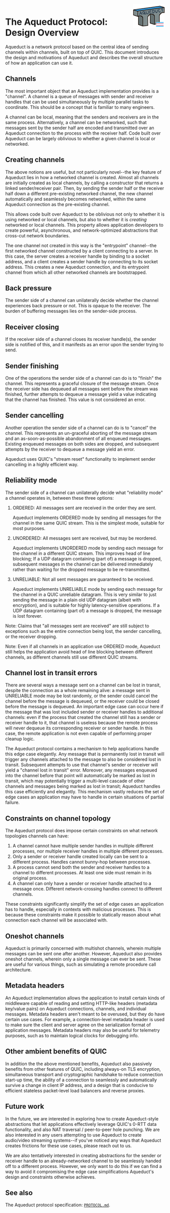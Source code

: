 <img align="right" height="75" src=".assets/aqueduct.png"/>

# The Aqueduct Protocol: Design Overview

Aqueduct is a network protocol based on the central idea of sending channels
within channels, built on top of QUIC. This document introduces the design and
motivations of Aqueduct and describes the overall structure of how an
application can use it.

## Channels

The most important object that an Aqueduct implementation provides is a
"channel". A channel is a queue of messages with sender and receiver handles
that can be used simultaneously by multiple parallel tasks to coordinate. This
should be a concept that is familiar to many engineers.

A channel can be local, meaning that the senders and receivers are in the same
process. Alternatively, a channel can be networked, such that messages sent by
the sender half are encoded and transmitted over an Aqueduct connection to the
process with the receiver half. Code built over Aqueduct can be largely
oblivious to whether a given channel is local or networked.

## Creating channels

The above notions are useful, but not particularly novel--the key feature of
Aqueduct lies in how a networked channel is created. Almost all channels are
initially created as local channels, by calling a constructor that returns a
linked sender/receiver pair. Then, by sending the sender half or the receiver
half down a different pre-existing networked channel, the new channel
automatically and seamlessly becomes networked, within the same Aqueduct
connection as the pre-existing channel.

This allows code built over Aqueduct to be oblivious not only to whether it is
using networked or local channels, but also to whether it is _creating_
networked or local channels. This property allows application developers to
create powerful, asynchronous, and network-optimized abstractions that
cross-cut network boundaries.

The one channel not created in this way is the "entrypoint" channel--the first
networked channel constructed by a client connecting to a server. In this case,
the server creates a receiver handle by binding to a socket address, and a
client creates a sender handle by connecting to its socket address. This
creates a new Aqueduct connection, and its entrypoint channel from which all
other networked channels are bootstrapped.

## Back pressure

The sender side of a channel can unilaterally decide whether the channel
experiences back pressure or not. This is opaque to the receiver. The burden of
buffering messages lies on the sender-side process.

## Receiver closing

If the receiver side of a channel closes its receiver handle(s), the sender
side is notified of this, and it manifests as an error upon the sender trying
to send.

## Sender finishing

One of the operations the sender side of a channel can do is to "finish" the
channel. This represents a graceful closure of the message stream. Once the
receiver side has dequeued all messages sent before the stream was finished,
further attempts to dequeue a message yield a value indicating that the channel
has finished. This value is not considered an error.

## Sender cancelling

Another operation the sender side of a channel can do is to "cancel" the
channel. This represents an un-graceful aborting of the message stream and an
as-soon-as-possible abandonment of all enqueued messages. Existing enqueued
messages on both sides are dropped, and subsequent attempts by the receiver
to dequeue a message yield an error.

Aqueduct uses QUIC's "stream reset" functionality to implement sender
cancelling in a highly efficient way.

## Reliability mode

The sender side of a channel can unilaterally decide what "reliability mode" a
channel operates in, between these three options:

1. ORDERED: All messages sent are received in the order they are sent.

   Aqueduct implements ORDERED mode by sending all messages for the channel in
   the same QUIC stream. This is the simplest mode, suitable for most purposes.

2. UNORDERED: All messages sent are received, but may be reordered.

   Aqueduct implements UNORDERED mode by sending each message for the channel
   in a different QUIC stream. This improves head of line blocking; If a UDP
   datagram containing (part of) a message is dropped, subsequent messages
   in the channel can be delivered immediately rather than waiting for the
   dropped message to be re-transmitted.

3. UNRELIABLE: Not all sent messages are guaranteed to be received.

   Aqueduct implements UNRELIABLE mode by sending each message for the channel
   in a QUIC unreliable datagram. This is very similar to just sending the
   message in a plain old UDP datagram (albeit with encryption), and is
   suitable for highly latency-sensitive operations. If a UDP datagram
   containing (part of) a message is dropped, the message is lost forever.

Note: Claims that "all messages sent are received" are still subject to
      exceptions such as the entire connection being lost, the sender
      cancelling, or the receiver dropping.

Note: Even if all channels in an application use ORDERED mode, Aqueduct still
      helps the application avoid head of line blocking between different
      channels, as different channels still use different QUIC streams.

## Channel lost in transit errors

There are several ways a message sent on a channel can be lost in transit,
despite the connection as a whole remaining alive: a message sent in UNRELIABLE
mode may be lost randomly, or the sender could cancel the channel before the
message is dequeued, or the receiver could be closed before the message is
dequeued. An important edge case can occur here if the message that was lost
included sender or receiver handles to additional channels: even if the process
that created the channel still has a sender or receiver handle to it, that
channel is useless because the remote process will never dequeue its
corresponding receiver or sender handle. In this case, the remote application
is not even capable of performing proper cleanup logic.

The Aqueduct protocol contains a mechanism to help applications handle this
edge case elegantly. Any message that is permanently lost in transit will
trigger any channels attached to the message to also be considered lost in
transit. Subsequent attempts to use that channel's sender or receiver will
yield a "channel lost in transit" error. Moreover, any messages enqueued into
the channel before that point will automatically be marked as lost in transit,
which may potentially trigger a multi-level cascade of other channels and
messages being marked as lost in transit; Aqueduct handles this case
efficiently and elegantly. This mechanism vastly reduces the set of edge cases
an application may have to handle in certain situations of partial failure.

## Constraints on channel topology

The Aqueduct protocol does impose certain constraints on what network
topologies channels can have:

1. A channel cannot have multiple sender handles in multiple different
   processes, nor multiple receiver handles in multiple different processes.
2. Only a sender or receiver handle created locally can be sent to a different
   process. Handles cannot bunny-hop between processes.
3. A process cannot send both the sender and receiver handles to a channel to
   different processes. At least one side must remain in its original process.
4. A channel can only have a sender or receiver handle attached to a message
   once. Different network-crossing handles connect to different channels.

These constraints significantly simplify the set of edge cases an application
has to handle, especially in contexts with malicious processes. This is because
these constraints make it possible to statically reason about what connection
each channel will be associated with.

## Oneshot channels

Aqueduct is primarily concerned with multishot channels, wherein multiple
messages can be sent one after another. However, Aqueduct also provides oneshot
channels, wherein only a single message can ever be sent. These are useful for
various things, such as simulating a remote procedure call architecture.

## Metadata headers

An Aqueduct implementation allows the application to install certain kinds of
middleware capable of reading and setting HTTP-like headers (metadata key/value
pairs) on Aqueduct connections, channels, and individual messages. Metadata
headers aren't meant to be overused, but they do have certain use cases. For
example, a connection-level metadata header is used to make sure the client and
server agree on the serialization format of application messages. Metadata
headers may also be useful for telemetry purposes, such as to maintain logical
clocks for debugging info.

## Other ambient benefits of QUIC

In addition the the above mentioned benefits, Aqueduct also passively benefits
from other features of QUIC, including always-on TLS encryption, simultaneous
transport and cryptographic handshake to reduce connection start-up time, the
ability of a connection to seamlessly and automatically survive a change in
client IP address, and a design that is conducive to efficient stateless
packet-level load balancers and reverse proxies.

## Future work

In the future, we are interested in exploring how to create Aqueduct-style
abstractions that let applications effectively leverage QUIC's 0-RTT data
functionality, and also NAT traversal / peer-to-peer hole punching. We are also
interested in any users attempting to use Aqueduct to create audio/video
streaming systems--if you've noticed any ways that Aqueduct creates frictions
for these use cases, please reach out to us.

We are also tentatively interested in creating abstractions for the sender or
receiver handle to an already-networked channel to be seamlessly handed off to
a different process. However, we only want to do this if we can find a way to
avoid it compromising the edge case simplifications Aqueduct's design and
constraints otherwise achieves.

## See also

The Aqueduct protocol specification: [`PROTOCOL.md`](PROTOCOL.md).
